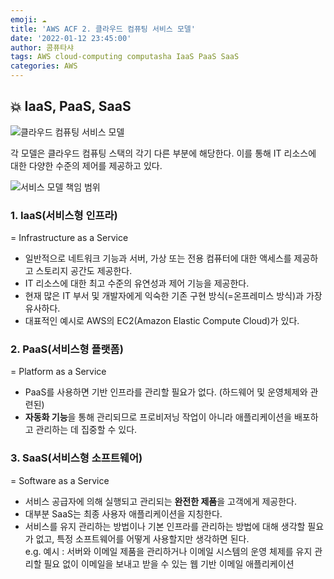 ```yaml
---
emoji: ☁️
title: 'AWS ACF 2. 클라우드 컴퓨팅 서비스 모델'
date: '2022-01-12 23:45:00'
author: 콤퓨타샤
tags: AWS cloud-computing computasha IaaS PaaS SaaS
categories: AWS
---
```


## 💥 IaaS, PaaS, SaaS
![클라우드 컴퓨팅 서비스 모델](/AWS-ACF-2-service-model.png)  

각 모델은 클라우드 컴퓨팅 스택의 각기 다른 부분에 해당한다. 이를 통해 IT 리소스에 대한 다양한 수준의 제어를 제공하고 있다.

![서비스 모델 책임 범위](/AWS-ACF-2-responsibility.png)

### 1. IaaS(서비스형 인프라)
= Infrastructure as a Service
- 일반적으로 네트워크 기능과 서버, 가상 또는 전용 컴퓨터에 대한 액세스를 제공하고 스토리지 공간도 제공한다.
- IT 리소스에 대한 최고 수준의 유연성과 제어 기능을 제공한다.
- 현재 많은 IT 부서 및 개발자에게 익숙한 기존 구현 방식(=온프레미스 방식)과 가장 유사하다.
- 대표적인 예시로 AWS의 EC2(Amazon Elastic Compute Cloud)가 있다.

### 2. PaaS(서비스형 플랫폼)
= Platform as a Service
- PaaS를 사용하면 기반 인프라를 관리할 필요가 없다. (하드웨어 및 운영체제와 관련된)
- **자동화 기능**을 통해 관리되므로 프로비저닝 작업이 아니라 애플리케이션을 배포하고 관리하는 데 집중할 수 있다.  

### 3. SaaS(서비스형 소프트웨어)
= Software as a Service
- 서비스 공급자에 의해 실행되고 관리되는 **완전한 제품**을 고객에게 제공한다.
- 대부분 SaaS는 최종 사용자 애플리케이션을 지칭한다.  
- 서비스를 유지 관리하는 방법이나 기본 인프라를 관리하는 방법에 대해 생각할 필요가 없고, 특정 소프트웨어를 어떻게 사용할지만 생각하면 된다.  
    e.g.  예시 : 서버와 이메일 제품을 관리하거나 이메일 시스템의 운영 체제를 유지 관리할 필요 없이 이메일을 보내고 받을 수 있는 웹 기반 이메일 애플리케이션 

<br><br>

```toc

```
